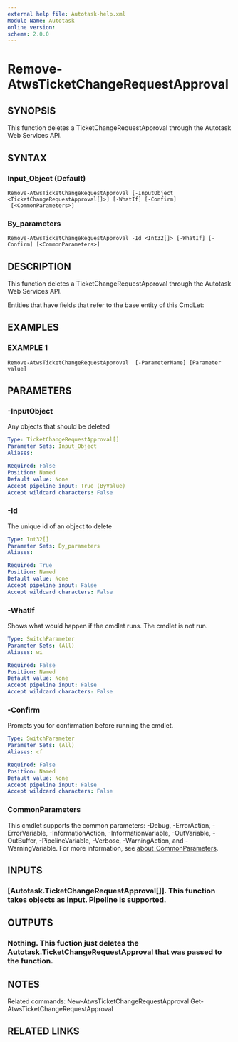 ```yaml
---
external help file: Autotask-help.xml
Module Name: Autotask
online version:
schema: 2.0.0
---
```


# Remove-AtwsTicketChangeRequestApproval

## SYNOPSIS
This function deletes a TicketChangeRequestApproval through the Autotask Web Services API.

## SYNTAX

### Input_Object (Default)
```
Remove-AtwsTicketChangeRequestApproval [-InputObject <TicketChangeRequestApproval[]>] [-WhatIf] [-Confirm]
 [<CommonParameters>]
```

### By_parameters
```
Remove-AtwsTicketChangeRequestApproval -Id <Int32[]> [-WhatIf] [-Confirm] [<CommonParameters>]
```

## DESCRIPTION
This function deletes a TicketChangeRequestApproval through the Autotask Web Services API.

Entities that have fields that refer to the base entity of this CmdLet:

## EXAMPLES

### EXAMPLE 1
```
Remove-AtwsTicketChangeRequestApproval  [-ParameterName] [Parameter value]
```

## PARAMETERS

### -InputObject
Any objects that should be deleted

```yaml
Type: TicketChangeRequestApproval[]
Parameter Sets: Input_Object
Aliases:

Required: False
Position: Named
Default value: None
Accept pipeline input: True (ByValue)
Accept wildcard characters: False
```

### -Id
The unique id of an object to delete

```yaml
Type: Int32[]
Parameter Sets: By_parameters
Aliases:

Required: True
Position: Named
Default value: None
Accept pipeline input: False
Accept wildcard characters: False
```

### -WhatIf
Shows what would happen if the cmdlet runs.
The cmdlet is not run.

```yaml
Type: SwitchParameter
Parameter Sets: (All)
Aliases: wi

Required: False
Position: Named
Default value: None
Accept pipeline input: False
Accept wildcard characters: False
```

### -Confirm
Prompts you for confirmation before running the cmdlet.

```yaml
Type: SwitchParameter
Parameter Sets: (All)
Aliases: cf

Required: False
Position: Named
Default value: None
Accept pipeline input: False
Accept wildcard characters: False
```

### CommonParameters
This cmdlet supports the common parameters: -Debug, -ErrorAction, -ErrorVariable, -InformationAction, -InformationVariable, -OutVariable, -OutBuffer, -PipelineVariable, -Verbose, -WarningAction, and -WarningVariable. For more information, see [about_CommonParameters](http://go.microsoft.com/fwlink/?LinkID=113216).

## INPUTS

### [Autotask.TicketChangeRequestApproval[]]. This function takes objects as input. Pipeline is supported.
## OUTPUTS

### Nothing. This fuction just deletes the Autotask.TicketChangeRequestApproval that was passed to the function.
## NOTES
Related commands:
New-AtwsTicketChangeRequestApproval
 Get-AtwsTicketChangeRequestApproval

## RELATED LINKS
